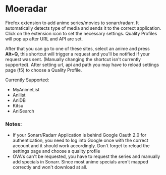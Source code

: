 # Moeradar
Firefox extension to add anime series/movies to sonarr/radarr. It automatically detects type of media and sends it to the correct application.
Click on the extension icon to set the necessary settings. Quality Profiles will pop up after URL and API are set. 

After that you can go to one of these sites, select an anime and press **Alt+Q**, this shortcut will trigger a request and you'll be notified if your request was sent. (Manually changing the shortcut isn't currently supported). 
After setting url, api and path you may have to reload settings page (f5) to choose a Quality Profile. 

Currently Supported:
- MyAnimeList
- Anilist
- AniDB
- Kitsu
- AniSearch

### Notes:
- If your Sonarr/Radarr Application is behind Google Oauth 2.0 for authentication, you need to log into Google once with the correct account and it should work accordingly. Don't forget to reload the settings page and choose a quality profile
- OVA's can't be requested, you have to request the series and manually add specials in Sonarr. Since most anime specials aren't mapped correctly and won't download at all.
